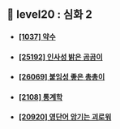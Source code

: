 ## 🍇 level20 : 심화 2
- #### [[1037] 약수](https://www.acmicpc.net/problem/1037)
- #### [[25192] 인사성 밝은 곰곰이](https://www.acmicpc.net/problem/25192)
- #### [[26069] 붙임성 좋은 총총이](https://www.acmicpc.net/problem/26069)
- #### [[2108] 통계학](https://www.acmicpc.net/problem/2108)
- #### [[20920] 영단어 암기는 괴로워](https://www.acmicpc.net/problem/20920)